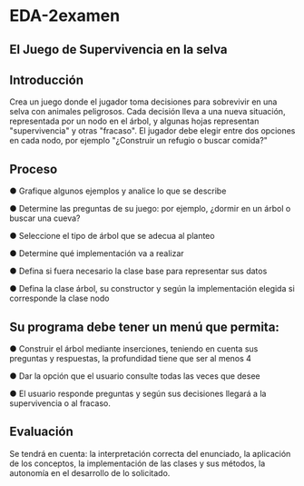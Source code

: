 # EDA-2examen
## El Juego de Supervivencia en la selva

## **Introducción**
Crea un juego donde el jugador toma decisiones para sobrevivir en una selva con animales peligrosos. Cada decisión lleva a una nueva situación, representada por un nodo en el árbol, y algunas hojas representan "supervivencia" y otras "fracaso". El jugador debe elegir entre dos opciones en cada nodo, por ejemplo "¿Construir un refugio o buscar comida?"

## **Proceso**

● Grafique algunos ejemplos y analice lo que se describe

● Determine las preguntas de su juego: por ejemplo, ¿dormir en un árbol o buscar una cueva?

● Seleccione el tipo de árbol que se adecua al planteo

● Determine qué implementación va a realizar

● Defina si fuera necesario la clase base para representar sus datos

● Defina la clase árbol, su constructor y según la implementación elegida si corresponde la clase nodo

## **Su programa debe tener un menú que permita:**

● Construir el árbol mediante inserciones, teniendo en cuenta sus preguntas y respuestas, la profundidad tiene que ser al menos 4

● Dar la opción que el usuario consulte todas las veces que desee

● El usuario responde preguntas y según sus decisiones llegará a la supervivencia o al fracaso.

## **Evaluación**
Se tendrá en cuenta: la interpretación correcta del enunciado, la aplicación de los conceptos, la implementación de las clases y sus métodos, la autonomía en el desarrollo de lo solicitado.
